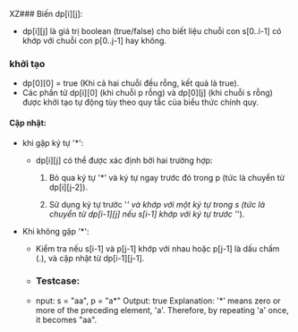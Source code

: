 XZ### Biến dp[i][j]:
- dp[i][j] là giá trị boolean (true/false) cho biết liệu chuỗi con s[0..i-1] có khớp với chuỗi con p[0..j-1] hay không.

### khởi tạo
- dp[0][0] = true (Khi cả hai chuỗi đều rỗng, kết quả là true).
- Các phần tử dp[i][0] (khi chuỗi p rỗng) và dp[0][j] (khi chuỗi s rỗng) được khởi tạo tự động tùy theo quy tắc của biểu thức chính quy.
#### Cập nhật:
- khi gặp ký tự '*':

  - dp[i][j] có thể được xác định bởi hai trường hợp:

    1. Bỏ qua ký tự '*' và ký tự ngay trước đó trong p (tức là chuyển từ dp[i][j-2]).

    2. Sử dụng ký tự trước '*' và khớp với một ký tự trong s (tức là chuyển từ dp[i-1][j] nếu s[i-1] khớp với ký tự trước '*').

- Khi không gặp '*':
  - Kiểm tra nếu s[i-1] và p[j-1] khớp với nhau hoặc p[j-1] là dấu chấm (.), và cập nhật từ dp[i-1][j-1].
 
  - ### Testcase:
  - nput: s = "aa", p = "a*"
Output: true
Explanation: '*' means zero or more of the preceding element, 'a'. Therefore, by repeating 'a' once, it becomes "aa".
